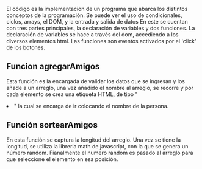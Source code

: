 El código es la implementacion de un programa que abarca los distintos conceptos de la programación. 
Se puede ver el uso de condicionales, ciclos, arrays, el DOM, y la entrada y salida de datos
En este se cuentan con tres partes principales, la declaración de variables y dos funciones.
La declaración de variables se hace a través del dom, accediendo a los diversos elementos html.
Las funciones son eventos activados por el 'click' de los botones.
## Funcion agregarAmigos
Esta función es la encargada de validar los datos que se ingresan y los añade a un arreglo,
una vez añadido el nombre al arreglo, se recorre y por cada elemento se crea una etiqueta HTML,
de tipo "<li>" la cual se encarga de ir colocando el nombre de la persona.
## Función sortearAmigos
En esta función se captura la longitud del arreglo.
Una vez se tiene la longitud, se utiliza la libreria math de javascript, con la que se genera un número random.
Fianalmente el numero random es pasado al arreglo para que seleccione el elemento en esa posición.

